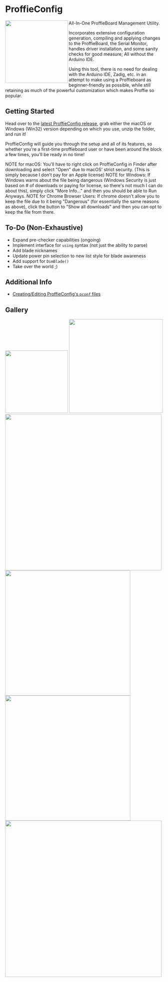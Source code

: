 # ProffieConfig 

<img align="left" src=https://github.com/ryryog25/ProffieConfig/blob/master/resources/icons/icon.svg width=200> 
  
All-In-One ProffieBoard Management Utility. 

Incorporates extensive configuration generation, compiling and applying changes to the ProffieBoard, the Serial Monitor, handles driver installation, and some sanity checks for good measure; All without the Arduino IDE. 

Using this tool, there is no need for dealing with the Arduino IDE, Zadig, etc. in an attempt to make using a Proffieboard as beginner-friendly as possible, while still retaining as much of the powerful customization which makes Proffie so popular.

## Getting Started

Head over to the [latest ProffieConfig release](https://github.com/ryryog25/ProffieConfig/releases/latest), grab either the macOS or Windows (Win32) version depending on which you use, unzip the folder, and run it! 

ProffieConfig will guide you through the setup and all of its features, so whether you're a first-time proffieboard user or have been around the block a few times, you'll be ready in no time!

NOTE for macOS: You'll have to right click on ProffieConfig in Finder after downloading and select "Open" due to macOS' strict security. (This is simply because I don't pay for an Apple license)
NOTE for Windows: If Windows warns about the file being dangerous (Windows Security is just based on # of downloads or paying for license, so there's not much I can do about this), simply click "More Info..." and then you should be able to Run Anyways.
NOTE for Chrome Browser Users: If chrome doesn't allow you to keep the file due to it being "Dangerous" (for essentially the same reasons as above), click the button to "Show all downloads" and then you can opt to keep the file from there.



## To-Do (Non-Exhaustive)
- Expand pre-checker capabilities (ongoing)
- Implement interface for `using` syntax (not just the ability to parse)
- Add blade nicknames
- Update power pin selection to new list style for blade awareness
- Add support for `DimBlade()`
- Take over the world ;)

## Additional Info

- [Creating/Editing ProffieConfig's `pconf` files](docs/pconfs.md)

## Gallery

<img src=https://github.com/ryryog25/ProffieConfig/blob/master/screenshots/mainmenu.png width=200> 
<img src=https://github.com/ryryog25/ProffieConfig/blob/master/screenshots/editor-general.png width=300>
<img src=https://github.com/ryryog25/ProffieConfig/blob/master/screenshots/editor-propfile-fett263.png width=500>
<img src=https://github.com/ryryog25/ProffieConfig/blob/master/screenshots/editor-bladearrays.png width=400>
<img src=https://github.com/ryryog25/ProffieConfig/blob/master/screenshots/editor-bladeawareness.png width=400>
<img src=https://github.com/ryryog25/ProffieConfig/blob/master/screenshots/editor-presetsstyles.png width=500>
